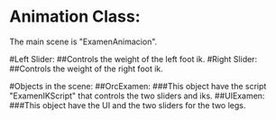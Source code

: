 
# Animation Class:

The main scene is "ExamenAnimacion".

#Left Slider:
##Controls the weight of the left foot ik.
#Right Slider:
##Controls the weight of the right foot ik.

#Objects in the scene:
##OrcExamen:
###This object have the script "ExamenIKScript" that controls the two sliders and iks.
##UIExamen:
###This object have the UI and the two sliders for the two legs.
